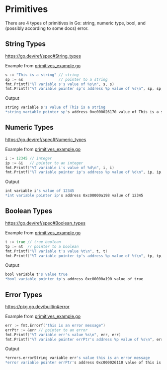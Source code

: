 # Primitives

There are 4 types of primitives in Go: string, numeric type, bool, and (possibly according to some docs) error.

## String Types

<https://go.dev/ref/spec#String_types>

Example from [primitives_example.go](../examples/primitives/primitives_example.go)

```go
s := "This is a string" // string
sp := &s                // pointer to a string
fmt.Printf("%T variable s's value of %s\n", s, s)
fmt.Printf("%T variable pointer sp's address %p value of %s\n", sp, sp, *sp)
```

Output

```bash
string variable s's value of This is a string
*string variable pointer sp's address 0xc000026170 value of This is a string
```

## Numeric Types

<https://go.dev/ref/spec#Numeric_types>

Example from [primitives_example.go](../examples/primitives/primitives_example.go)

```go
i := 12345 // integer
ip := &i   // pointer to an integer
fmt.Printf("%T variable i's value of %d\n", i, i)
fmt.Printf("%T variable pointer ip's address %p value of %d\n", ip, ip, *ip)
```

Output

```bash
int variable i's value of 12345
*int variable pointer ip's address 0xc00000a198 value of 12345
```

## Boolean Types

<https://go.dev/ref/spec#Boolean_types>

Example from [primitives_example.go](../examples/primitives/primitives_example.go)

```go
t := true // true boolean
tp := &t  // pointer to a boolean
fmt.Printf("%T variable t's value %t\n", t, t)
fmt.Printf("%T variable pointer tp's address %p value of %t\n", tp, tp, *tp)
```

Output

```bash
bool variable t's value true
*bool variable pointer tp's address 0xc00000a190 value of true
```

## Error Types

<https://pkg.go.dev/builtin#error>

Example from [primitives_example.go](../examples/primitives/primitives_example.go)

```go
err := fmt.Errorf("this is an error message")
errPtr := &err // pointer to an error
fmt.Printf("%T variable err's value %s\n", err, err)
fmt.Printf("%T variable pointer errPtr's address %p value of %s\n", errPtr, errPtr, *errPtr)
```

Output

```bash
*errors.errorString variable err's value this is an error message
*error variable pointer errPtr's address 0xc000026110 value of this is an error message
```
